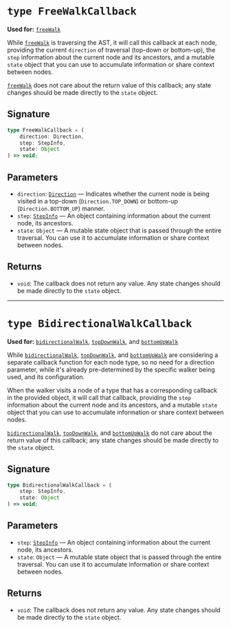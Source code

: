 # `type FreeWalkCallback`

**Used for:** [`freeWalk`](./FREE_WALK.md)

While [`freeWalk`](./FREE_WALK.md) is traversing the AST, it will call this callback at each node, providing the
current `direction` of traversal (top-down or bottom-up), the `step` information about the current node and its
ancestors, and a mutable `state` object that you can use to accumulate information or share context between nodes.

[`freeWalk`](./FREE_WALK.md) does not care about the return value of this callback; any state changes should be made
directly to the `state` object.

## Signature

```typescript
type FreeWalkCallback = (
    direction: Direction,
    step: StepInfo,
    state: Object
) => void;
```

## Parameters

- `direction`: [`Direction`](./DIRECTION.ms) — Indicates whether the current node is being visited in a
  top-down (`Direction.TOP_DOWN`) or bottom-up (`Direction.BOTTOM_UP`) manner.
- `step`: [`StepInfo`](./STEP_INFO.md) — An object containing information about the current node, its ancestors.
- `state`: `Object` — A mutable state object that is passed through the entire traversal. You can use it to accumulate
  information or share context between nodes.

## Returns

- `void`: The callback does not return any value. Any state changes should be made directly to the `state` object.

---

# `type BidirectionalWalkCallback`

**Used for:** [`bidirectionalWalk`](./BIDIRECTIONAL_WALK.md), [`topDownWalk`](./TOP_DOWN_WALK.md),
and [`bottomUpWalk`](./BOTTOM_UP_WALK.md)

While [`bidirectionalWalk`](./BIDIRECTIONAL_WALK.md), [`topDownWalk`](./TOP_DOWN_WALK.md),
and [`bottomUpWalk`](./BOTTOM_UP_WALK.md)
are considering a separate callback function for each node type, so no need for a direction parameter,
while it's already pre-determined by the specific walker being used, and its configuration.

When the walker visits a node of a type that has a corresponding callback in the provided object, it will call that
callback, providing the `step` information about the current node and its ancestors, and a mutable `state` object that
you can use to accumulate information or share context between nodes.

[`bidirectionalWalk`](./BIDIRECTIONAL_WALK.md), [`topDownWalk`](./TOP_DOWN_WALK.md),
and [`bottomUpWalk`](./BOTTOM_UP_WALK.md) do not care about the return value of this callback;
any state changes should be made directly to the `state` object.

## Signature

```typescript
type BidirectionalWalkCallback = (
    step: StepInfo,
    state: Object
) => void;
```

## Parameters

- `step`: [`StepInfo`](./STEP_INFO.md) — An object containing information about the current node, its ancestors.
- `state`: `Object` — A mutable state object that is passed through the entire traversal. You can use it to accumulate
  information or share context between nodes.

## Returns

- `void`: The callback does not return any value. Any state changes should be made directly to the `state` object.
